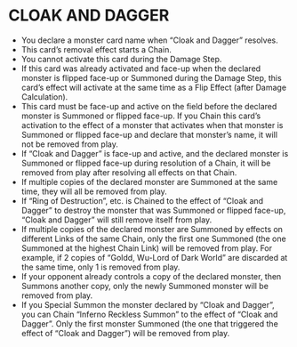 # CLOAK AND DAGGER

*   You declare a monster card name when “Cloak and Dagger” resolves.
*   This card’s removal effect starts a Chain.
*   You cannot activate this card during the Damage Step.
*   If this card was already activated and face-up when the declared monster is flipped face-up or Summoned during the Damage Step, this card’s effect will activate at the same time as a Flip Effect (after Damage Calculation).
*   This card must be face-up and active on the field before the declared monster is Summoned or flipped face-up. If you Chain this card’s activation to the effect of a monster that activates when that monster is Summoned or flipped face-up and declare that monster’s name, it will not be removed from play.
*   If “Cloak and Dagger” is face-up and active, and the declared monster is Summoned or flipped face-up during resolution of a Chain, it will be removed from play after resolving all effects on that Chain.
*   If multiple copies of the declared monster are Summoned at the same time, they will all be removed from play.
*   If “Ring of Destruction”, etc. is Chained to the effect of “Cloak and Dagger” to destroy the monster that was Summoned or flipped face-up, “Cloak and Dagger” will still remove itself from play.
*   If multiple copies of the declared monster are Summoned by effects on different Links of the same Chain, only the first one Summoned (the one Summoned at the highest Chain Link) will be removed from play. For example, if 2 copies of “Goldd, Wu-Lord of Dark World” are discarded at the same time, only 1 is removed from play.
*   If your opponent already controls a copy of the declared monster, then Summons another copy, only the newly Summoned monster will be removed from play.
*   If you Special Summon the monster declared by “Cloak and Dagger”, you can Chain “Inferno Reckless Summon” to the effect of “Cloak and Dagger”. Only the first monster Summoned (the one that triggered the effect of “Cloak and Dagger”) will be removed from play.
